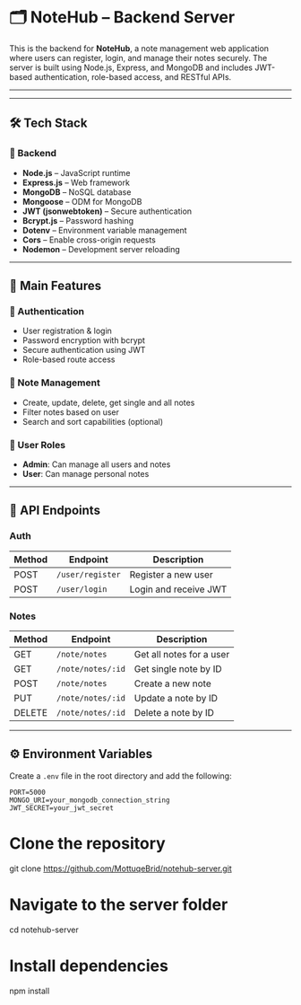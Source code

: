 # 🗂️ NoteHub – Backend Server

This is the backend for **NoteHub**, a note management web application where users can register, login, and manage their notes securely. The server is built using Node.js, Express, and MongoDB and includes JWT-based authentication, role-based access, and RESTful APIs.

---

---

## 🛠️ Tech Stack

### 🔧 Backend

- **Node.js** – JavaScript runtime
- **Express.js** – Web framework
- **MongoDB** – NoSQL database
- **Mongoose** – ODM for MongoDB
- **JWT (jsonwebtoken)** – Secure authentication
- **Bcrypt.js** – Password hashing
- **Dotenv** – Environment variable management
- **Cors** – Enable cross-origin requests
- **Nodemon** – Development server reloading

---

## 🌟 Main Features

### 🔐 Authentication

- User registration & login
- Password encryption with bcrypt
- Secure authentication using JWT
- Role-based route access

### 📝 Note Management

- Create, update, delete, get single and all notes
- Filter notes based on user
- Search and sort capabilities (optional)

### 👤 User Roles

- **Admin**: Can manage all users and notes
- **User**: Can manage personal notes

---

## 🔗 API Endpoints

### Auth

| Method | Endpoint         | Description           |
| ------ | ---------------- | --------------------- |
| POST   | `/user/register` | Register a new user   |
| POST   | `/user/login`    | Login and receive JWT |

### Notes

| Method | Endpoint          | Description              |
| ------ | ----------------- | ------------------------ |
| GET    | `/note/notes`     | Get all notes for a user |
| GET    | `/note/notes/:id` | Get single note by ID    |
| POST   | `/note/notes`     | Create a new note        |
| PUT    | `/note/notes/:id` | Update a note by ID      |
| DELETE | `/note/notes/:id` | Delete a note by ID      |

---

## ⚙️ Environment Variables

Create a `.env` file in the root directory and add the following:

```env
PORT=5000
MONGO_URI=your_mongodb_connection_string
JWT_SECRET=your_jwt_secret
```

# Clone the repository

git clone https://github.com/MottuqeBrid/notehub-server.git

# Navigate to the server folder

cd notehub-server

# Install dependencies

npm install
